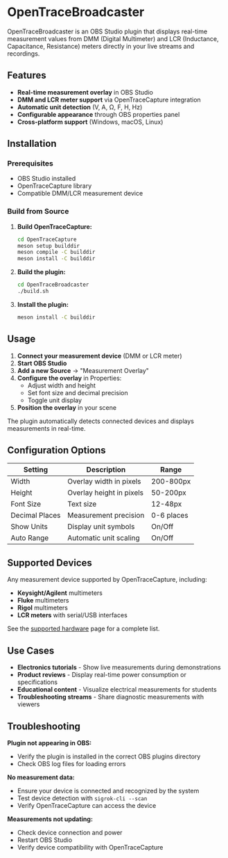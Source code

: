 # OpenTraceBroadcaster

OpenTraceBroadcaster is an OBS Studio plugin that displays real-time measurement values from DMM (Digital Multimeter) and LCR (Inductance, Capacitance, Resistance) meters directly in your live streams and recordings.

## Features

- **Real-time measurement overlay** in OBS Studio
- **DMM and LCR meter support** via OpenTraceCapture integration
- **Automatic unit detection** (V, A, Ω, F, H, Hz)
- **Configurable appearance** through OBS properties panel
- **Cross-platform support** (Windows, macOS, Linux)

## Installation

### Prerequisites

- OBS Studio installed
- OpenTraceCapture library
- Compatible DMM/LCR measurement device

### Build from Source

1. **Build OpenTraceCapture:**
   ```bash
   cd OpenTraceCapture
   meson setup builddir
   meson compile -C builddir
   meson install -C builddir
   ```

2. **Build the plugin:**
   ```bash
   cd OpenTraceBroadcaster
   ./build.sh
   ```

3. **Install the plugin:**
   ```bash
   meson install -C builddir
   ```

## Usage

1. **Connect your measurement device** (DMM or LCR meter)
2. **Start OBS Studio**
3. **Add a new Source** → "Measurement Overlay"
4. **Configure the overlay** in Properties:
   - Adjust width and height
   - Set font size and decimal precision
   - Toggle unit display
5. **Position the overlay** in your scene

The plugin automatically detects connected devices and displays measurements in real-time.

## Configuration Options

| Setting | Description | Range |
|---------|-------------|-------|
| Width | Overlay width in pixels | 200-800px |
| Height | Overlay height in pixels | 50-200px |
| Font Size | Text size | 12-48px |
| Decimal Places | Measurement precision | 0-6 places |
| Show Units | Display unit symbols | On/Off |
| Auto Range | Automatic unit scaling | On/Off |

## Supported Devices

Any measurement device supported by OpenTraceCapture, including:

- **Keysight/Agilent** multimeters
- **Fluke** multimeters  
- **Rigol** multimeters
- **LCR meters** with serial/USB interfaces

See the [supported hardware](../hardware/supported-hardware.md) page for a complete list.

## Use Cases

- **Electronics tutorials** - Show live measurements during demonstrations
- **Product reviews** - Display real-time power consumption or specifications
- **Educational content** - Visualize electrical measurements for students
- **Troubleshooting streams** - Share diagnostic measurements with viewers

## Troubleshooting

**Plugin not appearing in OBS:**
- Verify the plugin is installed in the correct OBS plugins directory
- Check OBS log files for loading errors

**No measurement data:**
- Ensure your device is connected and recognized by the system
- Test device detection with `sigrok-cli --scan`
- Verify OpenTraceCapture can access the device

**Measurements not updating:**
- Check device connection and power
- Restart OBS Studio
- Verify device compatibility with OpenTraceCapture
